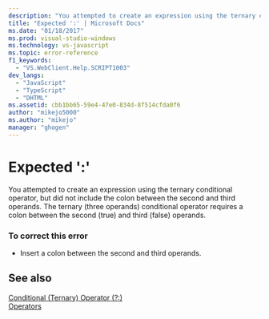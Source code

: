 ```yaml
---
description: "You attempted to create an expression using the ternary conditional operator, but did not include the colon between the second and third operands."
title: "Expected ':' | Microsoft Docs"
ms.date: "01/18/2017"
ms.prod: visual-studio-windows
ms.technology: vs-javascript
ms.topic: error-reference
f1_keywords: 
  - "VS.WebClient.Help.SCRIPT1003"
dev_langs: 
  - "JavaScript"
  - "TypeScript"
  - "DHTML"
ms.assetid: cbb1bb65-59e4-47e0-834d-8f514cfda0f6
author: "mikejo5000"
ms.author: "mikejo"
manager: "ghogen"
---
```

# Expected ':'
You attempted to create an expression using the ternary conditional operator, but did not include the colon between the second and third operands. The ternary (three operands) conditional operator requires a colon between the second (true) and third (false) operands.  
  
### To correct this error  
  
- Insert a colon between the second and third operands.  
  
## See also  
 [Conditional (Ternary) Operator (?:)](https://developer.mozilla.org/docs/Web/JavaScript/Reference/Operators/Conditional_Operator)   
 [Operators](https://developer.mozilla.org/docs/Learn/Getting_started_with_the_web/JavaScript_basics)
